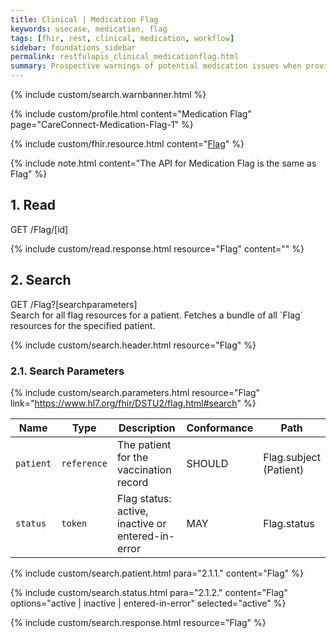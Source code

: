 ```yaml
---
title: Clinical | Medication Flag
keywords: usecase, medication, flag
tags: [fhir, rest, clinical, medication, workflow]
sidebar: foundations_sidebar
permalink: restfulapis_clinical_medicationflag.html
summary: Prospective warnings of potential medication issues when providing care to the patient.
---
```

{% include custom/search.warnbanner.html %}

{% include custom/profile.html content="Medication Flag" page="CareConnect-Medication-Flag-1" %}

{% include custom/fhir.resource.html content="[Flag](https://www.hl7.org/fhir/DSTU2/flag.html)" %}


{% include note.html content="The API for Medication Flag is the same as Flag" %}

## 1. Read ##

<div markdown="span" class="alert alert-success" role="alert">
GET /Flag/[id]</div>

{% include custom/read.response.html resource="Flag" content="" %}

## 2. Search ##

<div markdown="span" class="alert alert-success" role="alert">
GET /Flag?[searchparameters]</div>
Search for all flag resources for a patient. Fetches a bundle of all `Flag` resources for the specified patient.

{% include custom/search.header.html resource="Flag" %}

### 2.1. Search Parameters ###

{% include custom/search.parameters.html resource="Flag"     link="https://www.hl7.org/fhir/DSTU2/flag.html#search" %}


| Name | Type | Description | Conformance | Path |
|------|------|-------------|-------|------|
| `patient` | `reference` | The patient for the vaccination record | SHOULD | Flag.subject <br>(Patient) |
| `status` | `token` | Flag status: active, inactive or entered-in-error | MAY | Flag.status

<!--
| `date` | `date` | Time period when flag is active |  | Flag.period|
-->

{% include custom/search.patient.html para="2.1.1." content="Flag" %}

{% include custom/search.status.html para="2.1.2." content="Flag" options="active | inactive | entered-in-error" selected="active" %}

{% include custom/search.response.html resource="Flag" %}
